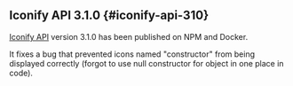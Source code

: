 ## Iconify API 3.1.0 {#iconify-api-310}

[Iconify API](https://github.com/iconify/api) version 3.1.0 has been published on NPM and Docker.

It fixes a bug that prevented icons named "constructor" from being displayed correctly (forgot to use null constructor for object in one place in code).
